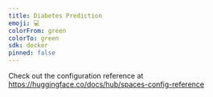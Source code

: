 ```yaml
---
title: Diabetes Prediction
emoji: 💻
colorFrom: green
colorTo: green
sdk: docker
pinned: false
---
```


Check out the configuration reference at https://huggingface.co/docs/hub/spaces-config-reference
